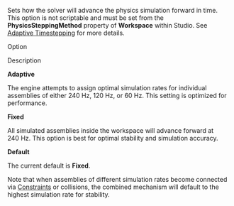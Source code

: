 Sets how the solver will advance the physics simulation forward in time. This option is not scriptable and must be set from the **PhysicsSteppingMethod** property of **Workspace** within Studio. See [Adaptive Timestepping](https://developer.roblox.com/articles/adaptive-timestepping) for more details.

Option

Description

**Adaptive**

The engine attempts to assign optimal simulation rates for individual assemblies of either 240 Hz, 120 Hz, or 60 Hz. This setting is optimized for performance.

**Fixed**

All simulated assemblies inside the workspace will advance forward at 240 Hz. This option is best for optimal stability and simulation accuracy.

**Default**

The current default is **Fixed**.

Note that when assemblies of different simulation rates become connected via [Constraints](https://developer.roblox.com/en-us/api-reference/class/Constraint) or collisions, the combined mechanism will default to the highest simulation rate for stability.